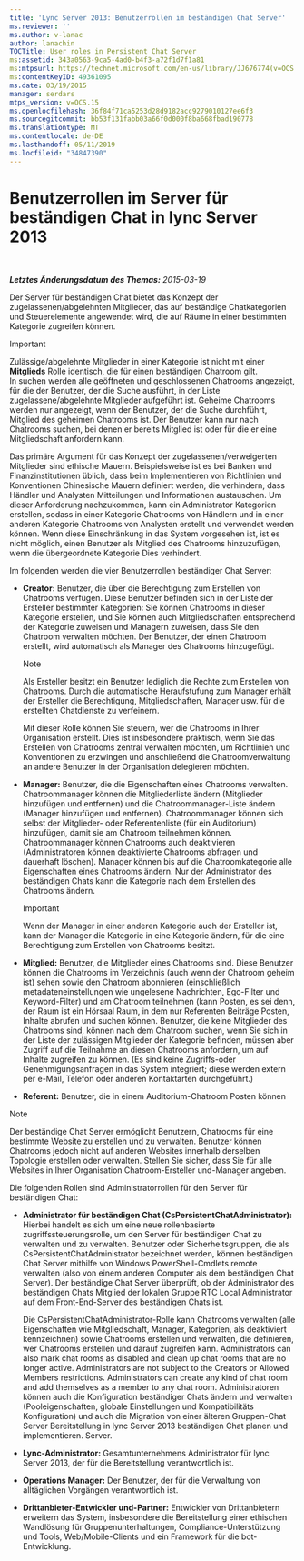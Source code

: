 ```yaml
---
title: 'Lync Server 2013: Benutzerrollen im beständigen Chat Server'
ms.reviewer: ''
ms.author: v-lanac
author: lanachin
TOCTitle: User roles in Persistent Chat Server
ms:assetid: 343a0563-9ca5-4ad0-b4f3-a72f1d7f1a81
ms:mtpsurl: https://technet.microsoft.com/en-us/library/JJ676774(v=OCS.15)
ms:contentKeyID: 49361095
ms.date: 03/19/2015
manager: serdars
mtps_version: v=OCS.15
ms.openlocfilehash: 36f84f71ca5253d28d9182acc9279010127ee6f3
ms.sourcegitcommit: bb53f131fabb03a66f0d000f8ba668fbad190778
ms.translationtype: MT
ms.contentlocale: de-DE
ms.lasthandoff: 05/11/2019
ms.locfileid: "34847390"
---
```

<div data-xmlns="http://www.w3.org/1999/xhtml">

<div class="topic" data-xmlns="http://www.w3.org/1999/xhtml" data-msxsl="urn:schemas-microsoft-com:xslt" data-cs="http://msdn.microsoft.com/en-us/">

<div data-asp="http://msdn2.microsoft.com/asp">

# <a name="user-roles-in-persistent-chat-server-in-lync-server-2013"></a>Benutzerrollen im Server für beständigen Chat in lync Server 2013

</div>

<div id="mainSection">

<div id="mainBody">

<span> </span>

_**Letztes Änderungsdatum des Themas:** 2015-03-19_

Der Server für beständigen Chat bietet das Konzept der zugelassenen/abgelehnten Mitglieder, das auf beständige Chatkategorien und Steuerelemente angewendet wird, die auf Räume in einer bestimmten Kategorie zugreifen können.

<div>


> [!IMPORTANT]  
> Zulässige/abgelehnte Mitglieder in einer Kategorie ist nicht mit einer <STRONG>Mitglieds</STRONG> Rolle identisch, die für einen beständigen Chatroom gilt.<BR>In suchen werden alle geöffneten und geschlossenen Chatrooms angezeigt, für die der Benutzer, der die Suche ausführt, in der Liste zugelassene/abgelehnte Mitglieder aufgeführt ist. Geheime Chatrooms werden nur angezeigt, wenn der Benutzer, der die Suche durchführt, Mitglied des geheimen Chatrooms ist. Der Benutzer kann nur nach Chatrooms suchen, bei denen er bereits Mitglied ist oder für die er eine Mitgliedschaft anfordern kann.



</div>

Das primäre Argument für das Konzept der zugelassenen/verweigerten Mitglieder sind ethische Mauern. Beispielsweise ist es bei Banken und Finanzinstitutionen üblich, dass beim Implementieren von Richtlinien und Konventionen Chinesische Mauern definiert werden, die verhindern, dass Händler und Analysten Mitteilungen und Informationen austauschen. Um dieser Anforderung nachzukommen, kann ein Administrator Kategorien erstellen, sodass in einer Kategorie Chatrooms von Händlern und in einer anderen Kategorie Chatrooms von Analysten erstellt und verwendet werden können. Wenn diese Einschränkung in das System vorgesehen ist, ist es nicht möglich, einen Benutzer als Mitglied des Chatrooms hinzuzufügen, wenn die übergeordnete Kategorie Dies verhindert.

Im folgenden werden die vier Benutzerrollen beständiger Chat Server:

  - **Creator:** Benutzer, die über die Berechtigung zum Erstellen von Chatrooms verfügen. Diese Benutzer befinden sich in der Liste der Ersteller bestimmter Kategorien: Sie können Chatrooms in dieser Kategorie erstellen, und Sie können auch Mitgliedschaften entsprechend der Kategorie zuweisen und Managern zuweisen, dass Sie den Chatroom verwalten möchten. Der Benutzer, der einen Chatroom erstellt, wird automatisch als Manager des Chatrooms hinzugefügt.
    
    <div>
    

    > [!NOTE]  
    > Als Ersteller besitzt ein Benutzer lediglich die Rechte zum Erstellen von Chatrooms. Durch die automatische Heraufstufung zum Manager erhält der Ersteller die Berechtigung, Mitgliedschaften, Manager usw. für die erstellten Chatdienste zu verfeinern.

    
    </div>
    
    Mit dieser Rolle können Sie steuern, wer die Chatrooms in Ihrer Organisation erstellt. Dies ist insbesondere praktisch, wenn Sie das Erstellen von Chatrooms zentral verwalten möchten, um Richtlinien und Konventionen zu erzwingen und anschließend die Chatroomverwaltung an andere Benutzer in der Organisation delegieren möchten.

  - **Manager:** Benutzer, die die Eigenschaften eines Chatrooms verwalten. Chatroommanager können die Mitgliederliste ändern (Mitglieder hinzufügen und entfernen) und die Chatroommanager-Liste ändern (Manager hinzufügen und entfernen). Chatroommanager können sich selbst der Mitglieder- oder Referentenliste (für ein Auditorium) hinzufügen, damit sie am Chatroom teilnehmen können. Chatroommanager können Chatrooms auch deaktivieren (Administratoren können deaktivierte Chatrooms abfragen und dauerhaft löschen). Manager können bis auf die Chatroomkategorie alle Eigenschaften eines Chatrooms ändern. Nur der Administrator des beständigen Chats kann die Kategorie nach dem Erstellen des Chatrooms ändern.
    
    <div>
    

    > [!IMPORTANT]  
    > Wenn der Manager in einer anderen Kategorie auch der Ersteller ist, kann der Manager die Kategorie in eine Kategorie ändern, für die eine Berechtigung zum Erstellen von Chatrooms besitzt.

    
    </div>

  - **Mitglied:** Benutzer, die Mitglieder eines Chatrooms sind. Diese Benutzer können die Chatrooms im Verzeichnis (auch wenn der Chatroom geheim ist) sehen sowie den Chatroom abonnieren (einschließlich metadateneinstellungen wie ungelesene Nachrichten, Ego-Filter und Keyword-Filter) und am Chatroom teilnehmen (kann Posten, es sei denn, der Raum ist ein Hörsaal Raum, in dem nur Referenten Beiträge Posten, Inhalte abrufen und suchen können. Benutzer, die keine Mitglieder des Chatrooms sind, können nach dem Chatroom suchen, wenn Sie sich in der Liste der zulässigen Mitglieder der Kategorie befinden, müssen aber Zugriff auf die Teilnahme an diesen Chatrooms anfordern, um auf Inhalte zugreifen zu können. (Es sind keine Zugriffs-oder Genehmigungsanfragen in das System integriert; diese werden extern per e-Mail, Telefon oder anderen Kontaktarten durchgeführt.)

  - **Referent:** Benutzer, die in einem Auditorium-Chatroom Posten können

<div>


> [!NOTE]  
> Der beständige Chat Server ermöglicht Benutzern, Chatrooms für eine bestimmte Website zu erstellen und zu verwalten. Benutzer können Chatrooms jedoch nicht auf anderen Websites innerhalb derselben Topologie erstellen oder verwalten. Stellen Sie sicher, dass Sie für alle Websites in Ihrer Organisation Chatroom-Ersteller und-Manager angeben.



</div>

Die folgenden Rollen sind Administratorrollen für den Server für beständigen Chat:

  - **Administrator für beständigen Chat (CsPersistentChatAdministrator):** Hierbei handelt es sich um eine neue rollenbasierte zugriffssteuerungsrolle, um den Server für beständigen Chat zu verwalten und zu verwalten. Benutzer oder Sicherheitsgruppen, die als CsPersistentChatAdministrator bezeichnet werden, können beständigen Chat Server mithilfe von Windows PowerShell-Cmdlets remote verwalten (also von einem anderen Computer als dem beständigen Chat Server). Der beständige Chat Server überprüft, ob der Administrator des beständigen Chats Mitglied der lokalen Gruppe RTC Local Administrator auf dem Front-End-Server des beständigen Chats ist.
    
    Die CsPersistentChatAdministrator-Rolle kann Chatrooms verwalten (alle Eigenschaften wie Mitgliedschaft, Manager, Kategorien, als deaktiviert kennzeichnen) sowie Chatrooms erstellen und verwalten, die definieren, wer Chatrooms erstellen und darauf zugreifen kann. Administrators can also mark chat rooms as disabled and clean up chat rooms that are no longer active. Administrators are not subject to the Creators or Allowed Members restrictions. Administrators can create any kind of chat room and add themselves as a member to any chat room. Administratoren können auch die Konfiguration beständiger Chats ändern und verwalten (Pooleigenschaften, globale Einstellungen und Kompatibilitäts Konfiguration) und auch die Migration von einer älteren Gruppen-Chat Server Bereitstellung in lync Server 2013 beständigen Chat planen und implementieren. Server.

  - **Lync-Administrator:** Gesamtunternehmens Administrator für lync Server 2013, der für die Bereitstellung verantwortlich ist.

  - **Operations Manager:** Der Benutzer, der für die Verwaltung von alltäglichen Vorgängen verantwortlich ist.

  - **Drittanbieter-Entwickler und-Partner:** Entwickler von Drittanbietern erweitern das System, insbesondere die Bereitstellung einer ethischen Wandlösung für Gruppenunterhaltungen, Compliance-Unterstützung und Tools, Web/Mobile-Clients und ein Framework für die bot-Entwicklung.

</div>

<span> </span>

</div>

</div>

</div>

